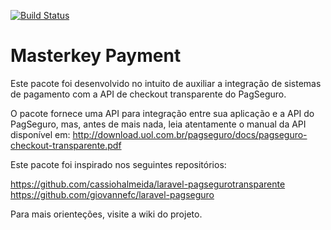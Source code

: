 [![Build Status](https://travis-ci.org/MasterkeyInformatica/Payment.svg?branch=master)](https://travis-ci.org/MasterkeyInformatica/Payment)

Masterkey Payment
========================

Este pacote foi desenvolvido no intuito de auxiliar a integração de sistemas de pagamento com a API de checkout transparente do PagSeguro.

O pacote fornece uma API para integração entre sua aplicação e a API do PagSeguro, mas, antes de mais nada, leia atentamente o manual da API disponível em: http://download.uol.com.br/pagseguro/docs/pagseguro-checkout-transparente.pdf

Este pacote foi inspirado nos seguintes repositórios:

https://github.com/cassiohalmeida/laravel-pagsegurotransparente
https://github.com/giovannefc/laravel-pagseguro

Para mais orienteções, visite a wiki do projeto.
